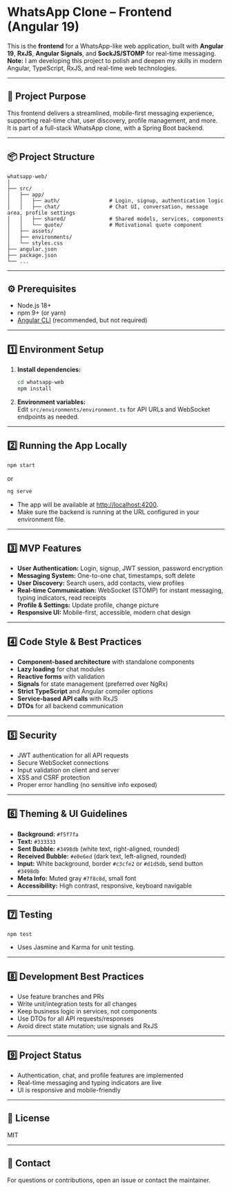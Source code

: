 # WhatsApp Clone – Frontend (Angular 19)

This is the **frontend** for a WhatsApp-like web application, built with **Angular 19**, **RxJS**, **Angular Signals**, and **SockJS/STOMP** for real-time messaging.  
**Note:** I am developing this project to polish and deepen my skills in modern Angular, TypeScript, RxJS, and real-time web technologies.

---

## 🚀 Project Purpose

This frontend delivers a streamlined, mobile-first messaging experience, supporting real-time chat, user discovery, profile management, and more.  
It is part of a full-stack WhatsApp clone, with a Spring Boot backend.

---

## 📦 Project Structure

```
whatsapp-web/
│
├── src/
│   ├── app/
│   │   ├── auth/                # Login, signup, authentication logic
│   │   ├── chat/                # Chat UI, conversation, message area, profile settings
│   │   ├── shared/              # Shared models, services, components
│   │   └── quote/               # Motivational quote component
│   ├── assets/
│   ├── environments/
│   └── styles.css
├── angular.json
├── package.json
└── ...
```

---

## ⚙️ Prerequisites

- Node.js 18+
- npm 9+ (or yarn)
- [Angular CLI](https://angular.io/cli) (recommended, but not required)

---

## 1️⃣ Environment Setup

1. **Install dependencies:**

    ```bash
    cd whatsapp-web
    npm install
    ```

2. **Environment variables:**  
   Edit `src/environments/environment.ts` for API URLs and WebSocket endpoints as needed.

---

## 2️⃣ Running the App Locally

```bash
npm start
```

or

```bash
ng serve
```

- The app will be available at [http://localhost:4200](http://localhost:4200).
- Make sure the backend is running at the URL configured in your environment file.

---

## 3️⃣ MVP Features

- **User Authentication:** Login, signup, JWT session, password encryption
- **Messaging System:** One-to-one chat, timestamps, soft delete
- **User Discovery:** Search users, add contacts, view profiles
- **Real-time Communication:** WebSocket (STOMP) for instant messaging, typing indicators, read receipts
- **Profile & Settings:** Update profile, change picture
- **Responsive UI:** Mobile-first, accessible, modern chat design

---

## 4️⃣ Code Style & Best Practices

- **Component-based architecture** with standalone components
- **Lazy loading** for chat modules
- **Reactive forms** with validation
- **Signals** for state management (preferred over NgRx)
- **Strict TypeScript** and Angular compiler options
- **Service-based API calls** with RxJS
- **DTOs** for all backend communication

---

## 5️⃣ Security

- JWT authentication for all API requests
- Secure WebSocket connections
- Input validation on client and server
- XSS and CSRF protection
- Proper error handling (no sensitive info exposed)

---

## 6️⃣ Theming & UI Guidelines

- **Background:** `#f5f7fa`
- **Text:** `#333333`
- **Sent Bubble:** `#3498db` (white text, right-aligned, rounded)
- **Received Bubble:** `#e0e6ed` (dark text, left-aligned, rounded)
- **Input:** White background, border `#c3cfe2` or `#d1d5db`, send button `#3498db`
- **Meta Info:** Muted gray `#7f8c8d`, small font
- **Accessibility:** High contrast, responsive, keyboard navigable

---

## 7️⃣ Testing

```bash
npm test
```

- Uses Jasmine and Karma for unit testing.

---

## 8️⃣ Development Best Practices

- Use feature branches and PRs
- Write unit/integration tests for all changes
- Keep business logic in services, not components
- Use DTOs for all API requests/responses
- Avoid direct state mutation; use signals and RxJS

---

## 9️⃣ Project Status

- Authentication, chat, and profile features are implemented
- Real-time messaging and typing indicators are live
- UI is responsive and mobile-friendly

---

## 📄 License

MIT

---

## 📣 Contact

For questions or contributions, open an issue or contact the maintainer.
